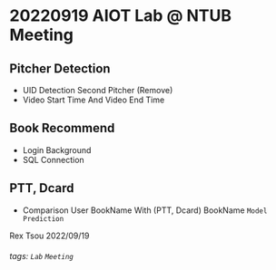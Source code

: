 # 20220919 AIOT Lab @ NTUB Meeting

Pitcher Detection
---

- UID Detection Second Pitcher (Remove)
- Video Start Time And Video End Time

Book Recommend
---

- Login Background
- SQL Connection


PTT, Dcard
---

- Comparison User BookName With (PTT, Dcard) BookName
`Model Prediction`

Rex Tsou 2022/09/19

###### tags: `Lab` `Meeting`